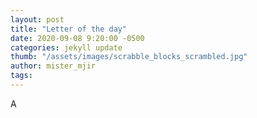 ```yaml
---
layout: post
title: "Letter of the day"
date: 2020-09-08 9:20:00 -0500
categories: jekyll update
thumb: "/assets/images/scrabble_blocks_scrambled.jpg"
author: mister_mjir
tags:
---
```

A
